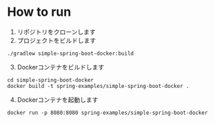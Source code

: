 # How to run

1. リポジトリをクローンします
2. プロジェクトをビルドします

```
./gradlew simple-spring-boot-docker:build
```

3. Dockerコンテナをビルドします

```
cd simple-spring-boot-docker
docker build -t spring-examples/simple-spring-boot-docker .
```

4. Dockerコンテナを起動します

```
docker run -p 8080:8080 spring-examples/simple-spring-boot-docker
```
